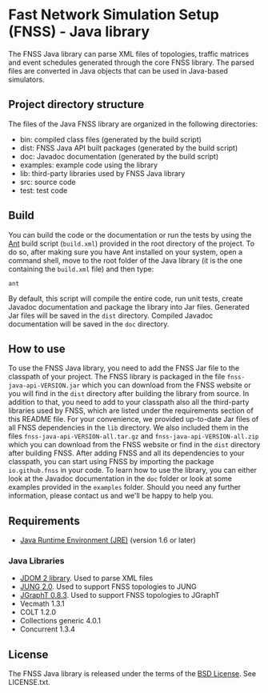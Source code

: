 # Fast Network Simulation Setup (FNSS) - Java library
The FNSS Java library can parse XML files of topologies, traffic matrices and event schedules generated through the core FNSS library. The parsed files are converted in Java objects that can be used in Java-based simulators.

## Project directory structure
The files of the Java FNSS library are organized in the following directories:

* bin: compiled class files (generated by the build script)
* dist: FNSS Java API built packages (generated by the build script)
* doc: Javadoc documentation (generated by the build script)
* examples: example code using the library
* lib: third-party libraries used by FNSS Java library
* src: source code
* test: test code

## Build
You can build the code or the documentation or run the tests by using the [Ant](http://ant.apache.org/) build script (`build.xml`) provided in the root directory of the project.
To do so, after making sure you have Ant installed on your system, open a command shell, move to the root folder of the Java library (it is the one containing the `build.xml` file) and then type:

`ant`

By default, this script will compile the entire code, run unit tests, create Javadoc documentation and package the library into Jar files.
Generated Jar files will be saved in the `dist` directory.
Compiled Javadoc documentation will be saved in the `doc` directory. 

## How to use
To use the FNSS Java library, you need to add the FNSS Jar file to the classpath of your project.
The FNSS library is packaged in the file `fnss-java-api-VERSION.jar` which you can download from the FNSS website or you will find in the `dist` directory after building the library from source.
In addition to that, you need to add to your classpath also all the third-party libraries used by FNSS, which are listed under the requirements section of this README file.
For your convenience, we provided up-to-date Jar files of all FNSS dependencies in the `lib` directory.
We also included them in the files `fnss-java-api-VERSION-all.tar.gz` and `fnss-java-api-VERSION-all.zip` which you can download from the FNSS website or find in the `dist` directory after building FNSS.
After adding FNSS and all its dependencies to your classpath, you can start using FNSS by importing the package `io.github.fnss` in your code.
To learn how to use the library, you can either look at the Javadoc documentation in the `doc` folder or look at some examples provided in the `examples` folder.
Should you need any further information, please contact us and we'll be happy to help you.
 
## Requirements
* [Java Runtime Environment (JRE)](http://www.java.com/) (version 1.6 or later)

### Java Libraries
* [JDOM 2 library](http://www.jdom.org/). Used to parse XML files
* [JUNG 2.0](http://jung.sourceforge.net/). Used to support FNSS topologies to JUNG
* [JGraphT 0.8.3](http://jgrapht.org/). Used to support FNSS topologies to JGraphT
* Vecmath 1.3.1
* COLT 1.2.0
* Collections generic 4.0.1
* Concurrent 1.3.4

## License
The FNSS Java library is released under the terms of the [BSD License](http://en.wikipedia.org/wiki/BSD_licenses). See LICENSE.txt.
